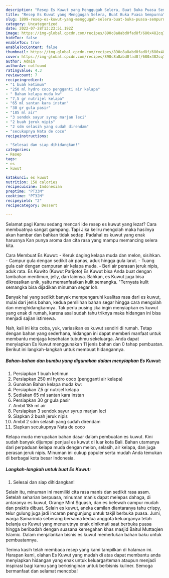 ```yaml
---
description: "Resep Es Kuwut yang Menggugah Selera, Buat Buka Puasa Sempurna"
title: "Resep Es Kuwut yang Menggugah Selera, Buat Buka Puasa Sempurna"
slug: 1899-resep-es-kuwut-yang-menggugah-selera-buat-buka-puasa-sempurna
category: Uncategorized
date: 2022-07-28T13:23:51.192Z
image: https://img-global.cpcdn.com/recipes/890c8a8abd0fad8f/680x482cq70/es-kuwut-foto-resep-utama.jpg
hideToc: false
enableToc: true
enableTocContent: false
thumbnail: https://img-global.cpcdn.com/recipes/890c8a8abd0fad8f/680x482cq70/es-kuwut-foto-resep-utama.jpg
cover: https://img-global.cpcdn.com/recipes/890c8a8abd0fad8f/680x482cq70/es-kuwut-foto-resep-utama.jpg
author: Admin
authorAv: notfound
ratingvalue: 4.3
reviewcount: 7
recipeingredient:
- "1 buah ketimun"
- "250 ml hydro coco pengganti air kelapa"
- " Bahan kelapa muda kw"
- "7,5 gr nutrijel kelapa"
- "65 ml santan kara instan"
- "30 gr gula pasir"
- "185 ml air"
- "3 sendok sayur syrup marjan leci"
- "2 buah jeruk nipis"
- "2 sdm selasih yang sudah direndam"
- "secukupnya Nata de coco"
recipeinstructions:

- "Selesai dan siap dihidangkan!"
categories:
- Resep
tags:
- es
- kuwut

katakunci: es kuwut 
nutrition: 158 calories
recipecuisine: Indonesian
preptime: "PT33M"
cooktime: "PT32M"
recipeyield: "2"
recipecategory: Dessert

---
```



Selamat pagi Kamu sedang mencari ide resep es kuwut yang lezat? Cara membuatnya sangat gampang. Tapi Jika keliru mengolah maka hasilnya akan hambar dan bahkan tidak sedap. Padahal es kuwut yang enak harusnya Kan punya aroma dan cita rasa yang mampu memancing selera kita.


Cara Membuat Es Kuwut: - Keruk daging kelapa muda dan melon, sisihkan. - Campur gula dengan sedikit air panas, aduk hingga gula larut. - Tuang gula cair dengan campuran air kelapa muda. - Beri air perasan jeruk nipis, aduk rata. Es Kuwito (Kuwut Parijoto) Es Kuwut bisa Anda buat dengan tambahan mentimun, jelly, dan lainnya. Bahkan, es Kuwut juga bisa dikreasikan unik, yaitu memanfaatkan kulit semangka. &#34;Ternyata kulit semangka bisa dijadikan minuman segar loh.

Banyak hal yang sedikit banyak mempengaruhi kualitas rasa dari es kuwut, mulai dari jenis bahan, kedua pemilihan bahan segar hingga cara mengolah dan menghidangkannya. Tak perlu pusing jika ingin menyiapkan es kuwut yang enak di rumah, karena asal sudah tahu triknya maka hidangan ini bisa menjadi sajian istimewa.


Nah, kali ini kita coba, yuk, variasikan es kuwut sendiri di rumah. Tetap dengan bahan yang sederhana, hidangan ini dapat memberi manfaat untuk membantu menjaga kesehatan tubuhmu sekeluarga. Anda dapat menyiapkan Es Kuwut menggunakan 11 jenis bahan dan 0 tahap pembuatan. Berikut ini langkah-langkah untuk membuat hidangannya.

<!--inarticleads1-->

##### Bahan-bahan dan bumbu yang digunakan dalam menyiapkan Es Kuwut:

1. Persiapkan 1 buah ketimun
1. Persiapkan 250 ml hydro coco (pengganti air kelapa)
1. Gunakan  Bahan kelapa muda kw:
1. Persiapkan 7,5 gr nutrijel kelapa
1. Sediakan 65 ml santan kara instan
1. Persiapkan 30 gr gula pasir
1. Ambil 185 ml air
1. Persiapkan 3 sendok sayur syrup marjan leci
1. Siapkan 2 buah jeruk nipis
1. Ambil 2 sdm selasih yang sudah direndam
1. Siapkan secukupnya Nata de coco


Kelapa muda merupakan bahan dasar dalam pembuatan es kuwut. Kini sudah banyak dijumpai penjual es kuwut di luar kota Bali. Bahan utamanya dari perpaduan kelapa muda dengan melon, selasih, air kelapa, dan juga perasan jeruk nipis. Minuman ini cukup populer serta mudah Anda temukan di berbagai kota besar Indonesia. 

<!--inarticleads2-->

##### Langkah-langkah untuk buat Es Kuwut:


1. Selesai dan siap dihidangkan!

Selain itu, minuman ini memiliki cita rasa manis dan sedikit rasa asam. Setelah seharian berpuasa, minuman manis dapat melepas dahaga, di antaranya es kuwut, Orange Mint Squash, dan es belewah campur mudah dan praktis dibuat. Selain es kuwut, aneka camilan diantaranya tahu crispy, telur gulung juga jadi incaran pengunjung untuk takjil berbuka puasa. Jumi, warga Samarinda seberang bersama kedua anggota keluarganya telah belanja es Kuwut yang menurutnya enak dinikmati saat berbuka puasa hingga beribadah dengan suasana kemegahan khas masjid Baitul Muttaqien Islamic. Dalam menjalankan bisnis es kuwut memerlukan bahan baku untuk pembuatannya. 

Terima kasih telah membaca resep yang kami tampilkan di halaman ini. Harapan kami, olahan Es Kuwut yang mudah di atas dapat membantu anda menyiapkan hidangan yang enak untuk keluarga/teman ataupun menjadi inspirasi bagi kamu yang berkeinginan untuk berbisnis kuliner. Semoga bermanfaat dan selamat mencoba!
